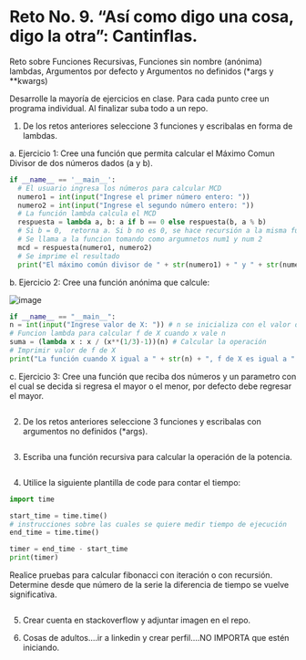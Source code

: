 # Reto No. 9.   “Así como digo una cosa, digo la otra”: Cantinflas.


Reto sobre Funciones Recursivas, Funciones sin nombre (anónima) lambdas, Argumentos por defecto y Argumentos no definidos (*args y **kwargs)


Desarrolle la mayoría de ejercicios en clase. Para cada punto cree un programa individual. Al finalizar suba todo a un repo.

1. De los retos anteriores seleccione 3 funciones y escribalas en forma de lambdas.

  a. Ejercicio 1: Cree una función que permita calcular el Máximo Comun Divisor de dos números dados (a y b).

  ```python
  if __name__ == '__main__': 
    # El usuario ingresa los números para calcular MCD
    numero1 = int(input("Ingrese el primer número entero: ")) 
    numero2 = int(input("Ingrese el segundo número entero: "))
    # La función lambda calcula el MCD
    respuesta = lambda a, b: a if b == 0 else respuesta(b, a % b) 
    # Si b = 0,  retorna a. Si b no es 0, se hace recursión a la misma función lambda
    # Se llama a la funcion tomando como argumnetos num1 y num 2
    mcd = respuesta(numero1, numero2)
    # Se imprime el resultado
    print("El máximo común divisor de " + str(numero1) + " y " + str(numero2) + " es: " + str(mcd))
  ```

  b. Ejercicio 2: Cree una función anónima que calcule:
  
  ![image](https://github.com/jeriosv/reto_9/assets/142249529/ffbeacda-77e4-467f-a4fd-d496be0ec089)
  
  ```python
  if __name__ == "__main__": 
  n = int(input("Ingrese valor de X: ")) # n se inicializa con el valor de x que ingresa el usuario
  # Funcion lambda para calcular f de X cuando x vale n
  suma = (lambda x : x / (x**(1/3)-1))(n) # Calcular la operación
  # Imprimir valor de f de X
  print("La función cuando X igual a " + str(n) + ", f de X es igual a " + str(suma)) 
  ```

  c. Ejercicio 3: Cree una función que reciba dos números y un parametro con el cual se decida si regresa el mayor o el menor, por defecto debe regresar el mayor.
  
  ```python

  ```





2. De los retos anteriores seleccione 3 funciones y escribalas con argumentos no definidos (*args).


  ```python

  ```


3. Escriba una función recursiva para calcular la operación de la potencia.


  ```python

  ```


4. Utilice la siguiente plantilla de code para contar el tiempo:

  ```python
  import time

  start_time = time.time()
  # instrucciones sobre las cuales se quiere medir tiempo de ejecución
  end_time = time.time()
  
  timer = end_time - start_time
  print(timer)
  ```

Realice pruebas para calcular fibonacci con iteración o con recursión. Determine desde que número de la serie la diferencia de tiempo se vuelve significativa. 


  ```python

  ```


5. Crear cuenta en stackoverflow y adjuntar imagen en el repo.
   

6. Cosas de adultos....ir a linkedin y crear perfil....NO IMPORTA que estén iniciando.
